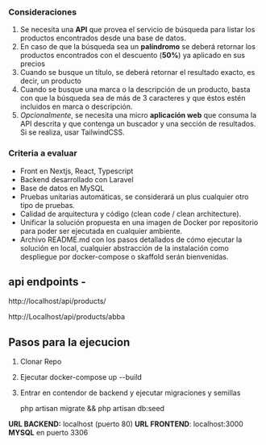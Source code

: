 
### Consideraciones

1. Se necesita una **API** que provea el servicio de búsqueda para listar los productos encontrados desde una base de datos.
2. En caso de que la búsqueda sea un **palíndromo** se deberá retornar los productos encontrados con el descuento (**50%**) ya aplicado en sus precios
3. Cuando se busque un título, se deberá retornar el resultado exacto, es decir, un producto
4. Cuando se busque una marca o la descripción de un producto, basta con que la búsqueda sea de más de 3 caracteres y que éstos estén incluidos en marca o descripción.
5. *Opcionalmente*, se necesita una micro **aplicación web** que consuma la API descrita y que contenga un buscador y una sección de resultados. Si se realiza, usar TailwindCSS.


### Criteria a evaluar

- Front en Nextjs, React, Typescript
- Backend desarrollado con Laravel
- Base de datos en MySQL
- Pruebas unitarias automáticas, se considerará un plus cualquier otro tipo de pruebas.
- Calidad de arquitectura y código (clean code / clean architecture).
- Unificar la solución propuesta en una imagen de Docker por repositorio para poder ser ejecutada en cualquier ambiente.
- Archivo README.md con los pasos detallados de cómo ejecutar la solución en local, cualquier  abstracción  de  la  instalación como despliegue por docker-compose o skaffold serán bienvenidas.


## api endpoints - 
http://localhost/api/products/

http://Localhost/api/products/abba



## Pasos para la ejecucion
 1. Clonar Repo
 2. Ejecutar docker-compose up --build
 3. Entrar en contendor de backend y ejecutar migraciones y semillas

    php artisan migrate &&
    php artisan db:seed


**URL BACKEND:** localhost (puerto 80) 
**URL FRONTEND**: localhost:3000 
**MYSQL** en puerto 3306
